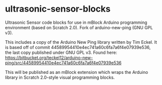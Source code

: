 # ultrasonic-sensor-blocks
Ultrasonic Sensor code blocks for use in mBlock Arduino programming environment (based on Scratch 2.0).  Fork of arduino-new-ping (GNU GPL v3).

This includes a copy of the Arduino New Ping library written by Tim Eckel.  It is based off of commit 44589954410e4ec741a60c6fa7a6f4e07939e536, the last copy published under GNU GPL v3.  Found here:
https://bitbucket.org/teckel12/arduino-new-ping/src/44589954410e4ec741a60c6fa7a6f4e07939e536

This will be published as an mBlock extension which wraps the Arduino library in Scratch 2.0-style visual programming blocks.